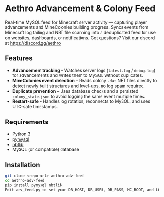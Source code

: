 # Aethro Advancement & Colony Feed

Real-time MySQL feed for Minecraft server activity — capturing player advancements and MineColonies building progress. Syncs events from Minecraft log tailing and NBT file scanning into a deduplicated feed for use on websites, dashboards, or notifications. Got questions? Visit our discord at https://discord.gg/aethro

## Features

- **Advancement tracking** – Watches server logs (`latest.log` / `debug.log`) for advancements and writes them to MySQL without duplicates.
- **MineColonies event detection** – Reads colony `.dat` NBT files directly to detect newly built structures and level-ups, no log spam required.
- **Duplicate prevention** – Uses database checks and a persisted `colony_state.json` to avoid logging the same event multiple times.
- **Restart-safe** – Handles log rotation, reconnects to MySQL, and uses UTC-safe timestamps.

## Requirements

- Python 3
- [pymysql](https://pypi.org/project/PyMySQL/)
- [nbtlib](https://pypi.org/project/nbtlib/)
- MySQL (or compatible) database

## Installation

```bash
git clone <repo-url> aethro-adv-feed
cd aethro-adv-feed
pip install pymysql nbtlib
Edit adv_feed.py to set your DB_HOST, DB_USER, DB_PASS, MC_ROOT, and LOG_PATHS.

